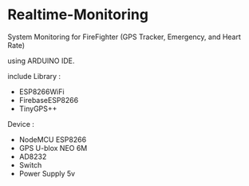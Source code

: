# Realtime-Monitoring
System Monitoring for FireFighter (GPS Tracker, Emergency, and Heart Rate)

using ARDUINO IDE.

include Library :
- ESP8266WiFi
- FirebaseESP8266
- TinyGPS++

Device :
- NodeMCU ESP8266
- GPS U-blox NEO 6M
- AD8232
- Switch
- Power Supply 5v
